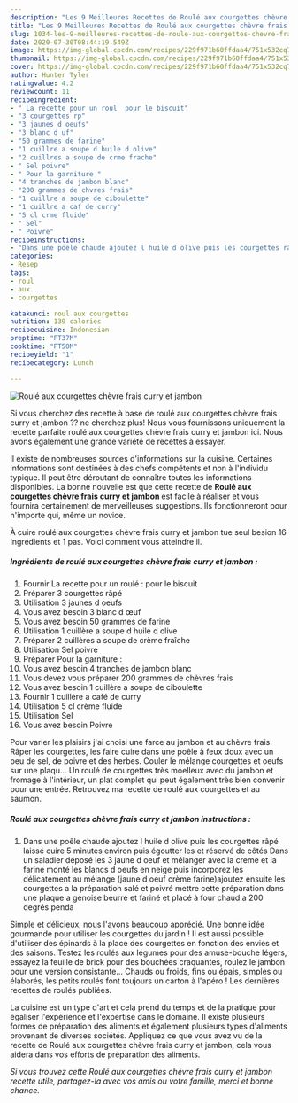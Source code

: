 ```yaml
---
description: "Les 9 Meilleures Recettes de Roulé aux courgettes chèvre frais curry et jambon"
title: "Les 9 Meilleures Recettes de Roulé aux courgettes chèvre frais curry et jambon"
slug: 1034-les-9-meilleures-recettes-de-roule-aux-courgettes-chevre-frais-curry-et-jambon
date: 2020-07-30T08:44:19.549Z
image: https://img-global.cpcdn.com/recipes/229f971b60ffdaa4/751x532cq70/roule-aux-courgettes-chevre-frais-curry-et-jambon-photo-principale-de-la-recette.jpg
thumbnail: https://img-global.cpcdn.com/recipes/229f971b60ffdaa4/751x532cq70/roule-aux-courgettes-chevre-frais-curry-et-jambon-photo-principale-de-la-recette.jpg
cover: https://img-global.cpcdn.com/recipes/229f971b60ffdaa4/751x532cq70/roule-aux-courgettes-chevre-frais-curry-et-jambon-photo-principale-de-la-recette.jpg
author: Hunter Tyler
ratingvalue: 4.2
reviewcount: 11
recipeingredient:
- " La recette pour un roul  pour le biscuit"
- "3 courgettes rp"
- "3 jaunes d oeufs"
- "3 blanc d uf"
- "50 grammes de farine"
- "1 cuillre a soupe d huile d olive"
- "2 cuillres a soupe de crme frache"
- " Sel poivre"
- " Pour la garniture "
- "4 tranches de jambon blanc"
- "200 grammes de chvres frais"
- "1 cuillre a soupe de ciboulette"
- "1 cuillre a caf de curry"
- "5 cl crme fluide"
- " Sel"
- " Poivre"
recipeinstructions:
- "Dans une poêle chaude ajoutez l huile d olive puis les courgettes râpé laissé cuire 5 minutes environ puis égoutter les et réservé de côtés Dans un saladier déposé les 3 jaune d oeuf et mélanger avec la creme et la farine monté les blancs d oeufs en neige puis incorporez les délicatement au mélange (jaune d oeuf crème farine)ajoutez ensuite les courgettes a la préparation salé et poivré mettre cette préparation dans une plaque a génoise beurré et fariné et placé à four chaud a 200 degrés penda"
categories:
- Resep
tags:
- roul
- aux
- courgettes

katakunci: roul aux courgettes 
nutrition: 139 calories
recipecuisine: Indonesian
preptime: "PT37M"
cooktime: "PT50M"
recipeyield: "1"
recipecategory: Lunch

---
```



![Roulé aux courgettes chèvre frais curry et jambon](https://img-global.cpcdn.com/recipes/229f971b60ffdaa4/751x532cq70/roule-aux-courgettes-chevre-frais-curry-et-jambon-photo-principale-de-la-recette.jpg)

Si vous cherchez des recette à base de roulé aux courgettes chèvre frais curry et jambon ?? ne cherchez plus! Nous vous fournissons uniquement la recette parfaite roulé aux courgettes chèvre frais curry et jambon ici. Nous avons également une grande variété de recettes à essayer.

Il existe de nombreuses sources d'informations sur la cuisine. Certaines informations sont destinées à des chefs compétents et non à l'individu typique. Il peut être déroutant de connaître toutes les informations disponibles. La bonne nouvelle est que cette recette de <strong> Roulé aux courgettes chèvre frais curry et jambon </strong> est facile à réaliser et vous fournira certainement de merveilleuses suggestions. Ils fonctionneront pour n'importe qui, même un novice.

<!--inarticleads1-->

À cuire roulé aux courgettes chèvre frais curry et jambon tue seul besion 16 Ingrédients et 1 pas. Voici comment vous atteindre il.

##### Ingrédients de roulé aux courgettes chèvre frais curry et jambon :

1. Fournir  La recette pour un roulé : pour le biscuit
1. Préparer 3 courgettes râpé
1. Utilisation 3 jaunes d oeufs
1. Vous avez besoin 3 blanc d œuf
1. Vous avez besoin 50 grammes de farine
1. Utilisation 1 cuillère a soupe d huile d olive
1. Préparer 2 cuillères a soupe de crème fraîche
1. Utilisation  Sel poivre
1. Préparer  Pour la garniture :
1. Vous avez besoin 4 tranches de jambon blanc
1. Vous devez vous préparer 200 grammes de chèvres frais
1. Vous avez besoin 1 cuillère a soupe de ciboulette
1. Fournir 1 cuillère a café de curry
1. Utilisation 5 cl crème fluide
1. Utilisation  Sel
1. Vous avez besoin  Poivre


Pour varier les plaisirs j&#39;ai choisi une farce au jambon et au chèvre frais. Râper les courgettes, les faire cuire dans une poêle à feux doux avec un peu de sel, de poivre et des herbes. Couler le mélange courgettes et oeufs sur une plaqu… Un roulé de courgettes très moelleux avec du jambon et fromage à l&#39;intérieur, un plat complet qui peut également très bien convenir pour une entrée. Retrouvez ma recette de roulé aux courgettes et au saumon. 

<!--inarticleads2-->

##### Roulé aux courgettes chèvre frais curry et jambon instructions :

1. Dans une poêle chaude ajoutez l huile d olive puis les courgettes râpé laissé cuire 5 minutes environ puis égoutter les et réservé de côtés Dans un saladier déposé les 3 jaune d oeuf et mélanger avec la creme et la farine monté les blancs d oeufs en neige puis incorporez les délicatement au mélange (jaune d oeuf crème farine)ajoutez ensuite les courgettes a la préparation salé et poivré mettre cette préparation dans une plaque a génoise beurré et fariné et placé à four chaud a 200 degrés penda


Simple et délicieux, nous l&#39;avons beaucoup apprécié. Une bonne idée gourmande pour utiliser les courgettes du jardin ! Il est aussi possible d&#39;utiliser des épinards à la place des courgettes en fonction des envies et des saisons. Testez les roulés aux légumes pour des amuse-bouche légers, essayez la feuille de brick pour des bouchées craquantes, roulez le jambon pour une version consistante… Chauds ou froids, fins ou épais, simples ou élaborés, les petits roulés font toujours un carton à l&#39;apéro ! Les dernières recettes de roulés publiées. 

<!--inarticleads1-->

<p>
La cuisine est un type d'art et cela prend du temps et de la pratique pour égaliser l'expérience et l'expertise dans le domaine. Il existe plusieurs formes de préparation des aliments et également plusieurs types d'aliments provenant de diverses sociétés. Appliquez ce que vous avez vu de la recette de Roulé aux courgettes chèvre frais curry et jambon, cela vous aidera dans vos efforts de préparation des aliments.
</p>

<p>
<i>Si vous trouvez cette Roulé aux courgettes chèvre frais curry et jambon recette utile, partagez-la avec vos amis ou votre famille, merci et bonne chance.</i>
</p>
